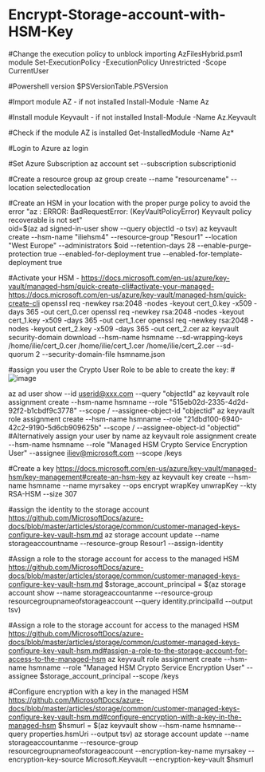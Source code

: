 # Encrypt-Storage-account-with-HSM-Key

#Change the execution policy to unblock importing AzFilesHybrid.psm1 module
Set-ExecutionPolicy -ExecutionPolicy Unrestricted -Scope CurrentUser

#Powershell version
$PSVersionTable.PSVersion

#Import module AZ - if not installed
Install-Module -Name Az 

#Install module Keyvault - if not installed 
Install-Module -Name Az.Keyvault
 
#Check if the module AZ is installed
Get-InstalledModule -Name Az*

#Login to Azure 
  az login

#Set Azure Subscription
az account set --subscription subscriptionid

#Create a resource group
az group create --name "resourcename" --location selectedlocation

#Create an HSM in your location with the proper purge policy to avoid the error "az : ERROR: BadRequestError: (KeyVaultPolicyError) Keyvault policy recoverable is not set"  
 oid=$(az ad signed-in-user show --query objectId -o tsv)
 az keyvault create --hsm-name "iliehsm4" --resource-group "Resour1" --location "West Europe" --administrators $oid --retention-days 28 --enable-purge-protection true --enabled-for-deployment true --enabled-for-template-deployment true

#Activate your HSM - https://docs.microsoft.com/en-us/azure/key-vault/managed-hsm/quick-create-cli#activate-your-managed- https://docs.microsoft.com/en-us/azure/key-vault/managed-hsm/quick-create-cli 
openssl req -newkey rsa:2048 -nodes -keyout cert_0.key -x509 -days 365 -out cert_0.cer
openssl req -newkey rsa:2048 -nodes -keyout cert_1.key -x509 -days 365 -out cert_1.cer
openssl req -newkey rsa:2048 -nodes -keyout cert_2.key -x509 -days 365 -out cert_2.cer
az keyvault security-domain download --hsm-name hsmname --sd-wrapping-keys /home/ilie/cert_0.cer /home/ilie/cert_1.cer /home/ilie/cert_2.cer --sd-quorum 2 --security-domain-file hsmname.json

#assign you user the Crypto User Role to be able to create the key:
#![image](https://user-images.githubusercontent.com/71116646/139575288-16fe624a-73ed-4c92-8b7b-8d6852b32efd.png)

 az ad user show --id userid@xxx.com --query "objectId"
   az keyvault role assignment create --hsm-name hsmname --role "515eb02d-2335-4d2d-92f2-b1cbdf9c3778" --scope / --assignee-object-id "objectid"
   az keyvault role assignment create --hsm-name hsmname --role "21dbd100-6940-42c2-9190-5d6cb909625b" --scope / --assignee-object-id "objectid"
#Alternatively assign your user by name
az keyvault role assignment create --hsm-name hsmname --role "Managed HSM Crypto Service Encryption User" --assignee iliev@microsoft.com  --scope /keys

#Create a key https://docs.microsoft.com/en-us/azure/key-vault/managed-hsm/key-management#create-an-hsm-key
 az keyvault key create --hsm-name hsmname --name myrsakey --ops encrypt wrapKey unwrapKey --kty RSA-HSM --size 307

#assign the identity to the storage account https://github.com/MicrosoftDocs/azure-docs/blob/master/articles/storage/common/customer-managed-keys-configure-key-vault-hsm.md
az storage account update --name storageaccountname --resource-group Resour1 --assign-identity

#Assign a role to the storage account for access to the managed HSM https://github.com/MicrosoftDocs/azure-docs/blob/master/articles/storage/common/customer-managed-keys-configure-key-vault-hsm.md
$storage_account_principal = $(az storage account show --name storageaccountanme --resource-group resourcegroupnameofstorageaccount --query identity.principalId --output tsv)

#Assign a role to the storage account for access to the managed HSM https://github.com/MicrosoftDocs/azure-docs/blob/master/articles/storage/common/customer-managed-keys-configure-key-vault-hsm.md#assign-a-role-to-the-storage-account-for-access-to-the-managed-hsm
az keyvault role assignment create --hsm-name hsmname --role "Managed HSM Crypto Service Encryption User" --assignee $storage_account_principal --scope /keys

#Configure encryption with a key in the managed HSM https://github.com/MicrosoftDocs/azure-docs/blob/master/articles/storage/common/customer-managed-keys-configure-key-vault-hsm.md#configure-encryption-with-a-key-in-the-managed-hsm
$hsmurl = $(az keyvault show --hsm-name hsmname--query properties.hsmUri --output tsv)
az storage account update --name storageaccountanme --resource-group resourcegroupnameofstorageaccount --encryption-key-name myrsakey --encryption-key-source Microsoft.Keyvault --encryption-key-vault $hsmurl
